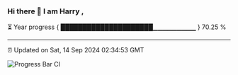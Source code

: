 ### Hi there 👋 I am Harry , 

⏳ Year progress { █████████████████████▁▁▁▁▁▁▁▁▁ } 70.25 %

---

⏰ Updated on Sat, 14 Sep 2024 02:34:53 GMT

![Progress Bar CI](https://github.com/duykhang68/duykhang68/workflows/Progress%20Bar%20CI/badge.svg)
